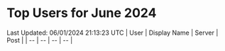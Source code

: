 # Top Users for June 2024
Last Updated: 06/01/2024 21:13:23 UTC
| User | Display Name | Server | Post |
| -- | -- | -- | -- |

